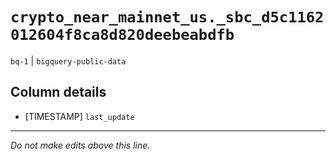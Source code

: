 # `crypto_near_mainnet_us._sbc_d5c1162012604f8ca8d820deebeabdfb`
`bq-1` | `bigquery-public-data`

## Column details
* [TIMESTAMP] `last_update`

-------------------------------------------------------------------------------
*Do not make edits above this line.*
